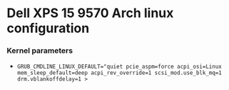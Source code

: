 # Dell XPS 15 9570 Arch linux configuration

### Kernel parameters
* `GRUB_CMDLINE_LINUX_DEFAULT="quiet pcie_aspm=force acpi_osi=Linux mem_sleep_default=deep acpi_rev_override=1 scsi_mod.use_blk_mq=1 drm.vblankoffdelay=1 >`
